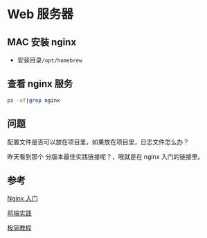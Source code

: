 # Web 服务器

## MAC 安装 nginx

- 安装目录`/opt/homebrew`

## 查看 nginx 服务

```bash
ps -ef|grep nginx		
```

## 问题

配置文件是否可以放在项目里，如果放在项目里，日志文件怎么办？

昨天看到那个 分版本最佳实践链接呢？，哦就是在 nginx 入门的链接里。



## 参考

[Nginx 入门](https://xuexb.github.io/learn-nginx/)

[前端实践](https://juejin.cn/post/6963437199811411975?searchId=20230812183211609084147E36E8BAFC4D)

[极简教程](https://github.com/dunwu/nginx-tutorial)